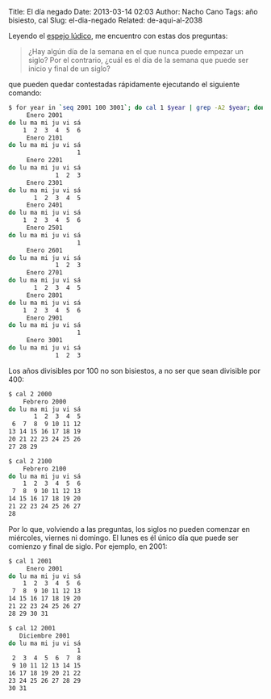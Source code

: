 Title: El día negado
Date: 2013-03-14 02:03
Author: Nacho Cano
Tags: año bisiesto, cal
Slug: el-dia-negado
Related: de-aqui-al-2038

Leyendo el [espejo lúdico][], me encuentro con estas dos preguntas:

> ¿Hay algún día de la semana en el que nunca puede empezar un siglo?
>  Por el contrario, ¿cuál es el día de la semana que puede ser inicio y
> final de un siglo?

que pueden quedar contestadas rápidamente ejecutando el siguiente
comando:

```bash
$ for year in `seq 2001 100 3001`; do cal 1 $year | grep -A2 $year; done | grep --color -B2 " 1 "
     Enero 2001
do lu ma mi ju vi sá
    1  2  3  4  5  6
     Enero 2101
do lu ma mi ju vi sá
                   1
     Enero 2201
do lu ma mi ju vi sá
             1  2  3
     Enero 2301
do lu ma mi ju vi sá
       1  2  3  4  5
     Enero 2401
do lu ma mi ju vi sá
    1  2  3  4  5  6
     Enero 2501
do lu ma mi ju vi sá
                   1
     Enero 2601
do lu ma mi ju vi sá
             1  2  3
     Enero 2701
do lu ma mi ju vi sá
       1  2  3  4  5
     Enero 2801
do lu ma mi ju vi sá
    1  2  3  4  5  6
     Enero 2901
do lu ma mi ju vi sá
                   1
     Enero 3001
do lu ma mi ju vi sá
             1  2  3
```

Los años divisibles por 100 no son bisiestos, a no ser que sean
divisible por 400:

```bash
$ cal 2 2000
    Febrero 2000
do lu ma mi ju vi sá
       1  2  3  4  5
 6  7  8  9 10 11 12
13 14 15 16 17 18 19
20 21 22 23 24 25 26
27 28 29

$ cal 2 2100
    Febrero 2100
do lu ma mi ju vi sá
    1  2  3  4  5  6
 7  8  9 10 11 12 13
14 15 16 17 18 19 20
21 22 23 24 25 26 27
28
```

Por lo que, volviendo a las preguntas, los siglos no pueden comenzar en
miércoles, viernes ni domingo. El lunes es él único día que puede ser
comienzo y final de siglo. Por ejemplo, en 2001:

```bash
$ cal 1 2001
     Enero 2001
do lu ma mi ju vi sá
    1  2  3  4  5  6
 7  8  9 10 11 12 13
14 15 16 17 18 19 20
21 22 23 24 25 26 27
28 29 30 31

$ cal 12 2001
   Diciembre 2001
do lu ma mi ju vi sá
                   1
 2  3  4  5  6  7  8
 9 10 11 12 13 14 15
16 17 18 19 20 21 22
23 24 25 26 27 28 29
30 31
```

  [espejo lúdico]: http://espejo-ludico.blogspot.com.es/2013/03/el-dia-negado.html
    "espejo lúdico"
